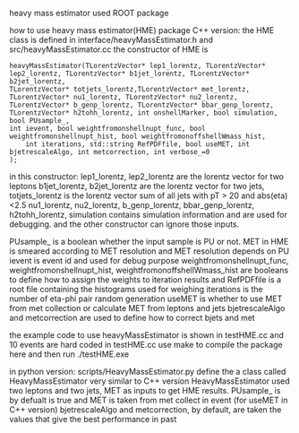 heavy mass estimator used ROOT package

how to use heavy mass estimator(HME) package
C++ version:
the HME class is defined in interface/heavyMassEstimator.h and src/heavyMassEstimator.cc
the constructor of HME is 

    heavyMassEstimator(TLorentzVector* lep1_lorentz, TLorentzVector* lep2_lorentz, TLorentzVector* b1jet_lorentz, TLorentzVector* b2jet_lorentz, 
	TLorentzVector* totjets_lorentz,TLorentzVector* met_lorentz, TLorentzVector* nu1_lorentz, TLorentzVector* nu2_lorentz,
	TLorentzVector* b_genp_lorentz, TLorentzVector* bbar_genp_lorentz, TLorentzVector* h2tohh_lorentz, int onshellMarker, bool simulation,	       bool PUsample_,
	int ievent, bool weightfromonshellnupt_func, bool weightfromonshellnupt_hist, bool weightfromonoffshellWmass_hist,
        int iterations, std::string RefPDFfile, bool useMET, int bjetrescaleAlgo, int metcorrection, int verbose_=0
	);

in this constructor:  lep1_lorentz, lep2_lorentz are the lorentz vector for two leptons
b1jet_lorentz, b2jet_lorentz are the lorentz vector for two jets,
totjets_lorentz is the lorentz vector sum of all jets with pT > 20 and abs(eta)<2.5
nu1_lorentz, nu2_lorentz, b_genp_lorentz, bbar_genp_lorentz, h2tohh_lorentz, simulation contains simulation information and are used for debugging.
and the other constructor can ignore those inputs. 

PUsample_ is a boolean whether the input sample is PU or not. MET in HME is smeared according to MET resolution and MET resolution depends on PU
ievent is event id and used for debug purpose 
weightfromonshellnupt_func, weightfromonshellnupt_hist, weightfromonoffshellWmass_hist are booleans to define how to assign the weights to iteration results
and RefPDFfile is a root file containing the histograms used for weighing
iterations is the number of eta-phi pair random generation
useMET is whether to use MET from met collection or calculate MET from leptons and jets 
bjetrescaleAlgo and metcorrection are used to define how to correct bjets and met

the example code to use heavyMassEstimator is shown in testHME.cc and 10 events are hard coded in testHME.cc
use make to compile the package here and then run ./testHME.exe


in python version:
scripts/HeavyMassEstimator.py define the a class called HeavyMassEstimator
very similar to C++ version
HeavyMassEstimator used two leptons and two jets, MET as inputs to get HME results.
PUsample_ is by defualt is true and MET is taken from met collect in event (for useMET in C++ version)
bjetrescaleAlgo and metcorrection, by default, are taken the values that give the best performance in past



